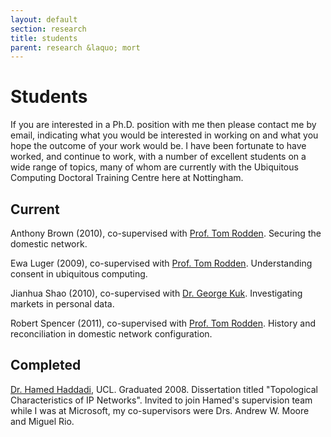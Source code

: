 ```yaml
---
layout: default
section: research
title: students
parent: research &laquo; mort
---
```


Students
========

If you are interested in a Ph.D. position with me then please contact me by
email, indicating what you would be interested in working on and what you hope
the outcome of your work would be. I have been fortunate to have worked, and
continue to work, with a number of excellent students on a wide range of
topics, many of whom are currently with the Ubiquitous Computing Doctoral
Training Centre here at Nottingham.

Current
-------

Anthony Brown (2010), co-supervised with [Prof. Tom Rodden][tom]. 
Securing the domestic network.
 
Ewa Luger (2009), co-supervised with [Prof. Tom Rodden][tom]. 
Understanding consent in ubiquitous computing.

Jianhua Shao (2010), co-supervised with [Dr. George Kuk][george].
Investigating markets in personal data.

Robert Spencer (2011), co-supervised with [Prof. Tom Rodden][tom]. 
History and reconciliation in domestic network configuration.

[tom]: http://www.cs.nott.ac.uk/~tar/
[george]: http://nottingham.ac.uk/


Completed
---------

[Dr. Hamed Haddadi](http://www.eecs.qmul.ac.uk/~hamed/), UCL. Graduated 2008.
Dissertation titled "Topological Characteristics of IP Networks". Invited to
join Hamed's supervision team while I was at Microsoft, my co-supervisors were
Drs. Andrew W. Moore and Miguel Rio.

